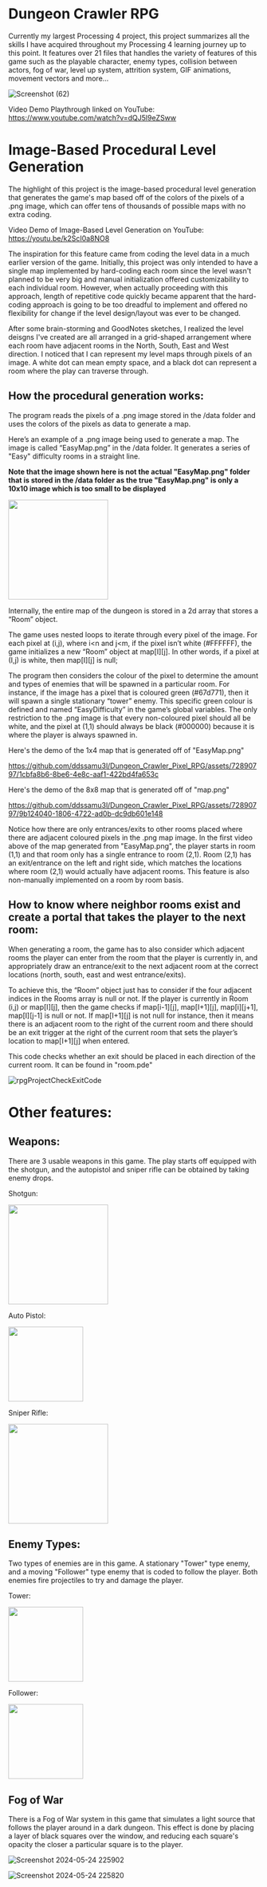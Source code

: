 # Dungeon Crawler RPG
Currently my largest Processing 4 project, this project summarizes all the skills I have acquired throughout my Processing 4 learning journey up to this point. It features over 21 files that handles the variety of features of this game such as the playable character, enemy types, collision between actors, fog of war, level up system, attrition system, GIF animations, movement vectors and more...

![Screenshot (62)](https://github.com/ddssamu3l/Dungeon_Crawler_Pixel_RPG/assets/72890797/b17e0165-7a17-4702-a3b7-bec02277df72)

Video Demo Playthrough linked on YouTube:
https://www.youtube.com/watch?v=dQJ5l9eZSww

# Image-Based Procedural Level Generation

The highlight of this project is the image-based procedural level generation that generates the game's map based off of the colors of the pixels of a .png image, which can offer tens of thousands of possible maps with no extra coding.

Video Demo of Image-Based Level Generation on YouTube: https://youtu.be/k2ScI0a8NO8

The inspiration for this feature came from coding the level data in a much earlier version of the game. Initially, this project was only intended to have a single map implemented by hard-coding each room since the level wasn't planned to be very big and manual initialization offered customizability to each individual room. However, when actually proceeding with this approach, length of repetitive code quickly became apparent that the hard-coding approach is going to be too dreadful to implement and offered no flexibility for change if the level design/layout was ever to be changed. 

After some brain-storming and GoodNotes sketches, I realized the level deisgns I've created are all arranged in a grid-shaped arrangement where each room have adjacent rooms in the North, South, East and West direction. I noticed that I can represent my level maps through pixels of an image. A white dot can mean empty space, and a black dot can represent a room where the play can traverse through. 


## How the procedural generation works:

The program reads the pixels of a .png image stored in the /data folder and uses the colors of the pixels as data to generate a map. 

Here’s an example of a .png image being used to generate a map. The image is called “EasyMap.png” in the /data folder. It generates a series of "Easy" difficulty rooms in a straight line. 

**Note that the image shown here is not the actual "EasyMap.png" folder that is stored in the /data folder as the true "EasyMap.png" is only a 10x10 image which is too small to be displayed**

<img src= "https://github.com/ddssamu3l/Dungeon_Crawler_Pixel_RPG/assets/72890797/3cfb590e-b28e-4a60-a614-67a4d835595a" width="200" />

Internally, the entire map of the dungeon is stored in a 2d array that stores a “Room” object.

The game uses nested loops to iterate through every pixel of the image.
For each pixel at (i,j), where i<n and j<m, if the pixel isn’t white (#FFFFFF), the game initializes a new “Room” object at map[I][j]. In other words, if a pixel at (I,j) is white, then map[I][j] is null;

The program then considers the colour of the pixel to determine the amount and types of enemies that will be spawned in a particular room. For instance, if the image has a pixel that is coloured green (#67d771), then it will spawn a single stationary “tower” enemy. This specific green colour is defined and named “EasyDifficulty” in the game’s global variables. The only restriction to the .png image is that every non-coloured pixel should all be white, and the pixel at (1,1) should always be black (#000000) because it is where the player is always spawned in.

Here's the demo of the 1x4 map that is generated off of "EasyMap.png"

https://github.com/ddssamu3l/Dungeon_Crawler_Pixel_RPG/assets/72890797/1cbfa8b6-8be6-4e8c-aaf1-422bd4fa653c

Here's the demo of the 8x8 map that is generated off of "map.png"

https://github.com/ddssamu3l/Dungeon_Crawler_Pixel_RPG/assets/72890797/9b124040-1806-4722-ad0b-dc9db601e148

Notice how there are only entrances/exits to other rooms placed where there are adjacent coloured pixels in the .png map image. In the first video above of the map generated from "EasyMap.png", the player starts in room (1,1) and that room only has a single entrance to room (2,1). Room (2,1) has an exit/entrance on the left and right side, which matches the locations where room (2,1) would actually have adjacent rooms. This feature is also non-manually implemented on a room by room basis. 

## How to know where neighbor rooms exist and create a portal that takes the player to the next room:

When generating a room, the game has to also consider which adjacent rooms the player can enter from the room that the player is currently in, and appropriately draw an entrance/exit to the next adjacent room at the correct locations (north, south, east and west entrance/exits).

To achieve this, the “Room” object just has to consider if the four adjacent indices in the Rooms array is null or not. If the player is currently in Room (i,j) or map[I][j], then the game checks if map[i-1][j], map[I+1][j], map[i][j+1], map[I][j-1] is null or not. If map[I+1][j] is not null for instance, then it means there is an adjacent room to the right of the current room and there should be an exit trigger at the right of the current room that sets the player’s location to map[I+1][j] when entered. 

This code checks whether an exit should be placed in each direction of the current room. It can be found in "room.pde"

![rpgProjectCheckExitCode](https://github.com/ddssamu3l/Dungeon_Crawler_Pixel_RPG/assets/72890797/81c0614f-6d87-416d-b54d-56364f92749e)


# Other features:

## Weapons:
There are 3 usable weapons in this game. The play starts off equipped with the shotgun, and the autopistol and sniper rifle can be obtained by taking enemy drops.

Shotgun:

<img src= "https://github.com/ddssamu3l/Dungeon_Crawler_Pixel_RPG/assets/72890797/b929fb44-33bc-4b46-b003-d31b9243242d" width="200" />

Auto Pistol:

<img src= "https://github.com/ddssamu3l/Dungeon_Crawler_Pixel_RPG/assets/72890797/9c60a827-5e1d-4ccf-ba96-0a6ad70985a4" width="150" />

Sniper Rifle:

<img src= "https://github.com/ddssamu3l/Dungeon_Crawler_Pixel_RPG/assets/72890797/20365893-401b-45d9-b628-ee4a1ed11351" width="200" />

## Enemy Types:
Two types of enemies are in this game. A stationary "Tower" type enemy, and a moving "Follower" type enemy that is coded to follow the player. Both enemies fire projectiles to try and damage the player.

Tower:

<img src= "https://github.com/ddssamu3l/Dungeon_Crawler_Pixel_RPG/assets/72890797/93d68a93-fe32-4f13-8b4c-b169f2a12891" width="150" />

Follower:

<img src= "https://github.com/ddssamu3l/Dungeon_Crawler_Pixel_RPG/assets/72890797/bed0a82a-8366-4397-8009-e16147c7f29c" width="150" />

## Fog of War

There is a Fog of War system in this game that simulates a light source that follows the player around in a dark dungeon. This effect is done by placing a layer of black squares over the window, and reducing each square's opacity the closer a particular square is to the player.

![Screenshot 2024-05-24 225902](https://github.com/ddssamu3l/Dungeon_Crawler_Pixel_RPG/assets/72890797/4d43fc5e-ffad-46ac-940e-aa7372efcb03)


![Screenshot 2024-05-24 225820](https://github.com/ddssamu3l/Dungeon_Crawler_Pixel_RPG/assets/72890797/03e2f331-c19b-4907-bd41-233633c38282)






